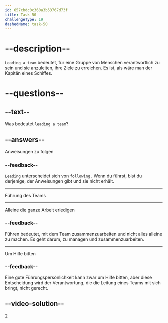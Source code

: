 ```yaml
---
id: 657cbdc0c360a3b53767d73f
title: Task 50
challengeType: 19
dashedName: task-50
---
```


# --description--

`Leading a team` bedeutet, für eine Gruppe von Menschen verantwortlich zu sein und sie anzuleiten, ihre Ziele zu erreichen. Es ist, als wäre man der Kapitän eines Schiffes.

# --questions--

## --text--

Was bedeutet `leading a team`?

## --answers--

Anweisungen zu folgen

### --feedback--

`Leading` unterscheidet sich von `following.` Wenn du führst, bist du derjenige, der Anweisungen gibt und sie nicht erhält.

---

Führung des Teams

---

Alleine die ganze Arbeit erledigen

### --feedback--

Führen bedeutet, mit dem Team zusammenzuarbeiten und nicht alles alleine zu machen. Es geht darum, zu managen und zusammenzuarbeiten.

---

Um Hilfe bitten

### --feedback--

Eine gute Führungspersönlichkeit kann zwar um Hilfe bitten, aber diese Entscheidung wird der Verantwortung, die die Leitung eines Teams mit sich bringt, nicht gerecht.

## --video-solution--

2
